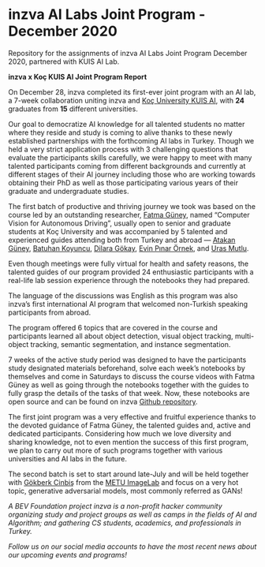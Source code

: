 # inzva AI Labs Joint Program - December 2020
Repository for the assignments of inzva AI Labs Joint Program December 2020, partnered with KUIS AI Lab.

**inzva x Koç KUIS AI Joint Program Report**

On December 28, inzva completed its first-ever joint program with an AI lab, a 7-week collaboration uniting inzva and [Koç University KUIS AI](https://ai.ku.edu.tr/), with **24** graduates from **15** different universities.

Our goal to democratize AI knowledge for all talented students no matter where they reside and study is coming to alive thanks to these newly established partnerships with the forthcoming AI labs in Turkey. Though we held a very strict application process with 3 challenging questions that evaluate the participants skills carefully, we were happy to meet with many talented participants coming from different backgrounds and currently at different stages of their AI journey including those who are working towards obtaining their PhD as well as those participating various years of their graduate and undergraduate studies.

The first batch of productive and thriving journey we took was based on the course led by an outstanding researcher, [Fatma Güney](http://mysite.ku.edu.tr/fguney/), named “Computer Vision for Autonomous Driving”, usually open to senior and graduate students at Koç University and was accompanied by 5 talented and experienced guides attending both from Turkey and abroad — [Atakan Güney](https://tr.linkedin.com/in/atakan-g%C3%BCney-987ab1122), [Batuhan Koyuncu](https://bkoyuncu.github.io/), [Dilara Gökay](https://de.linkedin.com/in/dilaragokay), [Evin Pınar Örnek](https://de.linkedin.com/in/evin-pinar-ornek-a0379274), and [Uras Mutlu](https://tr.linkedin.com/in/uras-mutlu-2040b768). 

Even though meetings were fully virtual for health and safety reasons, the talented guides of our program provided 24 enthusiastic participants with a real-life lab session experience through the notebooks they had prepared. 

The language of the discussions was English as this program was also inzva’s first international AI program that welcomed non-Turkish speaking participants from abroad.

The program offered 6 topics that are covered in the course and participants learned all about object detection, visual object tracking, multi-object tracking, semantic segmentation, and instance segmentation. 

7 weeks of the active study period was designed to have the participants study designated materials beforehand, solve each week’s notebooks by themselves and come in Saturdays to discuss the course videos with Fatma Güney as well as going through the notebooks together with the guides to fully grasp the details of the tasks of that week. Now, these notebooks are open source and can be found on inzva [Github repository](https://github.com/inzva/AI-Labs-Joint-Program-December-2020). 

The first joint program was a very effective and fruitful experience thanks to the devoted guidance of Fatma Güney, the talented guides and, active and dedicated participants. 
Considering how much we love diversity and sharing knowledge, not to even mention the success of this first program, we plan to carry out more of such programs together with various universities and AI labs in the future. 

The second batch is set to start around late-July and will be held together with [Gökberk Cinbiş](https://user.ceng.metu.edu.tr/~gcinbis/) from the [METU ImageLab](https://image.ceng.metu.edu.tr/) and focus on a very hot topic, generative adversarial models, most commonly referred as GANs!

*A  BEV Foundation project inzva is a non-profit hacker community organizing study and project groups as well as camps in the fields of AI and Algorithm; and gathering CS students, academics, and professionals in Turkey.*

*Follow us on our social media accounts to have the most recent news about our upcoming events and programs!*


